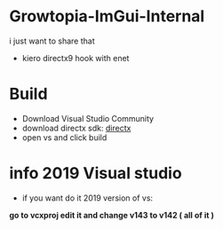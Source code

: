 # Growtopia-ImGui-Internal
i just want to share that

- kiero directx9 hook with enet

# Build
- Download Visual Studio Community
- download directx sdk: [directx](https://www.microsoft.com/en-us/download/details.aspx?id=6812)
- open vs and click build

# info 2019 Visual studio
- if you want do it 2019 version of vs:

**go to vcxproj edit it and change v143 to v142 ( all of it )**
